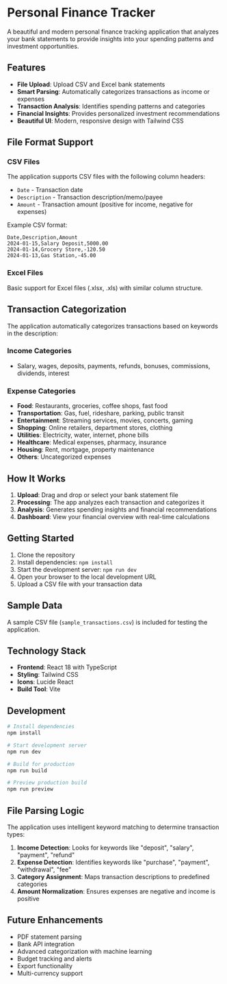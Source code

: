 # Personal Finance Tracker

A beautiful and modern personal finance tracking application that analyzes your bank statements to provide insights into your spending patterns and investment opportunities.

## Features

- **File Upload**: Upload CSV and Excel bank statements
- **Smart Parsing**: Automatically categorizes transactions as income or expenses
- **Transaction Analysis**: Identifies spending patterns and categories
- **Financial Insights**: Provides personalized investment recommendations
- **Beautiful UI**: Modern, responsive design with Tailwind CSS

## File Format Support

### CSV Files
The application supports CSV files with the following column headers:
- `Date` - Transaction date
- `Description` - Transaction description/memo/payee
- `Amount` - Transaction amount (positive for income, negative for expenses)

Example CSV format:
```csv
Date,Description,Amount
2024-01-15,Salary Deposit,5000.00
2024-01-14,Grocery Store,-120.50
2024-01-13,Gas Station,-45.00
```

### Excel Files
Basic support for Excel files (.xlsx, .xls) with similar column structure.

## Transaction Categorization

The application automatically categorizes transactions based on keywords in the description:

### Income Categories
- Salary, wages, deposits, payments, refunds, bonuses, commissions, dividends, interest

### Expense Categories
- **Food**: Restaurants, groceries, coffee shops, fast food
- **Transportation**: Gas, fuel, rideshare, parking, public transit
- **Entertainment**: Streaming services, movies, concerts, gaming
- **Shopping**: Online retailers, department stores, clothing
- **Utilities**: Electricity, water, internet, phone bills
- **Healthcare**: Medical expenses, pharmacy, insurance
- **Housing**: Rent, mortgage, property maintenance
- **Others**: Uncategorized expenses

## How It Works

1. **Upload**: Drag and drop or select your bank statement file
2. **Processing**: The app analyzes each transaction and categorizes it
3. **Analysis**: Generates spending insights and financial recommendations
4. **Dashboard**: View your financial overview with real-time calculations

## Getting Started

1. Clone the repository
2. Install dependencies: `npm install`
3. Start the development server: `npm run dev`
4. Open your browser to the local development URL
5. Upload a CSV file with your transaction data

## Sample Data

A sample CSV file (`sample_transactions.csv`) is included for testing the application.

## Technology Stack

- **Frontend**: React 18 with TypeScript
- **Styling**: Tailwind CSS
- **Icons**: Lucide React
- **Build Tool**: Vite

## Development

```bash
# Install dependencies
npm install

# Start development server
npm run dev

# Build for production
npm run build

# Preview production build
npm run preview
```

## File Parsing Logic

The application uses intelligent keyword matching to determine transaction types:

1. **Income Detection**: Looks for keywords like "deposit", "salary", "payment", "refund"
2. **Expense Detection**: Identifies keywords like "purchase", "payment", "withdrawal", "fee"
3. **Category Assignment**: Maps transaction descriptions to predefined categories
4. **Amount Normalization**: Ensures expenses are negative and income is positive

## Future Enhancements

- PDF statement parsing
- Bank API integration
- Advanced categorization with machine learning
- Budget tracking and alerts
- Export functionality
- Multi-currency support 